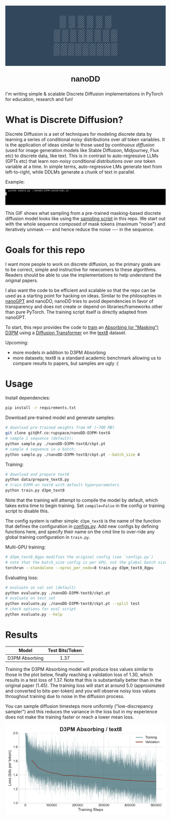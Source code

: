 <p align="center">
  <img src="./_img/dd.gif" width=800 style="max-width: 100%;" alt="[nano] discrete diffusion">
</p>
<p align="center" style="font-family: sans-serif; font-size: 24px;">
  <b>nanoDD</b>
</p>

I'm writing simple & scalable Discrete Diffusion implementations in PyTorch for education, research and fun!

# What is Discrete Diffusion?
Discrete Diffusion is a set of techniques for modeling discrete data by learning a series of conditional *noisy* distributions over *all* token variables. 
It is the application of ideas similar to those used by _continuous diffusion_ (used for image generation models like Stable Diffusion, Midjourney, Flux etc) to discrete data, like text. 
This is in contrast to auto-regressive LLMs (GPTs etc) that learn *non-noisy* conditional distributions over *one* token variable at a time.
In simple terms, auto-regressive LMs generate text from left-to-right, while DDLMs generate a chunk of text in parallel.

Example:

![img](./_img/sample.gif)

This GIF shows what sampling from a pre-trained masking-based discrete diffusion model looks like using the [sampling script](./sample.py) in this repo.
We start out with the whole sequence composed of mask tokens (maximum "noise") and iteratively unmask --- and hence reduce the noise --- in the sequence.

# Goals for this repo
I want more people to work on discrete diffusion, so the primary goals are to be correct, simple and instructive for newcomers to these algorithms.
Readers should be able to use the implementations to help understand the original papers.

I also want the code to be efficient and scalable so that the repo can be used as a starting point for hacking on ideas. 
Similar to the philosophies in [nanoGPT](https://github.com/karpathy/nanoGPT) and nanoDO, nanoDD tries to avoid dependencies in favor of transparency and does not create or depend on libraries/frameworks other than pure PyTorch.
The training script itself is directly adapted from nanoGPT.

To start, this repo provides the code to [train](./train.py) an [Absorbing (or "Masking") D3PM](https://arxiv.org/abs/2107.03006) using a [Diffusion Transformer](./dit.py) on the [text8](https://paperswithcode.com/dataset/text8) dataset.

Upcoming:
- more models in addition to D3PM Absorbing
- more datasets; text8 is a standard academic benchmark allowing us to compare results to papers, but samples are ugly :(

# Usage

Install dependencies:
```bash
pip install -r requirements.txt
```

Download pre-trained model and generate samples:
```bash
# download pre-trained weights from HF (~700 MB)
git clone git@hf.co:rupspace/nanoDD-D3PM-text8
# sample 1 sequence (default):
python sample.py ./nanoDD-D3PM-text8/ckpt.pt
# sample 4 sequence in a batch:
python sample.py ./nanoDD-D3PM-text8/ckpt.pt --batch_size 4
```

Training:
```bash
# download and prepare text8
python data/prepare_text8.py
# train D3PM on text8 with default hyperparameters
python train.py d3pm_text8
```
Note that the training will attempt to compile the model by default, which takes extra time to begin training.
Set `compile=False` in the config or training script to disable this.

The config system is rather simple:
`d3pm_text8` is the name of the function that defines the configuration in [configs.py](./configs.py).
Add new configs by defining functions here, and specify their name on the cmd line to over-ride any global training configuration in `train.py`.

Multi-GPU training:
```bash
# d3pm_text8_8gpu modifies the original config (see `configs.py`)
# note that the batch_size config is per GPU, not the global batch size
torchrun --standalone --nproc_per_node=8 train.py d3pm_text8_8gpu
```

Evaluating loss:
```bash
# evaluate on val set (default)
python evaluate.py ./nanoDD-D3PM-text8/ckpt.pt
# evaluate on test set
python evaluate.py ./nanoDD-D3PM-text8/ckpt.pt --split test
# check options for eval script
python evaluate.py --help
```

# Results

| Model               | Test Bits/Token |
|---------------------|:---------------:|
| D3PM Absorbing      |      1.37       |

Training the D3PM Absorbing model will produce loss values similar to those in the plot below, finally reaching a validation loss of 1.30, which results in a test loss of 1.37.
Note that this is substantially better than in the original paper (1.45).
The training loss will start at around 5.0 (approximated and converted to bits-per-token) and you will observe noisy loss values throughout training due to noise in the diffusion process.

You can sample diffusion timesteps more uniformly ("low-discrepancy sampler") and this reduces the variance in the loss but in my experience does not make the training faster or reach a lower mean loss.

![img](_img/d3pm_absorbing_loss.png)